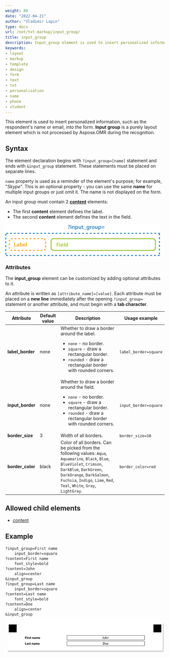 ```yaml
---
weight: 80
date: "2022-04-21"
author: "Vladimir Lapin"
type: docs
url: /net/txt-markup/input_group/
title: input_group
description: Input_group element is used to insert personalized information, such as the respondent's name or email, into the form.
keywords:
- layout
- markup
- template
- design
- form
- text
- txt
- personalization
- name
- phone
- student
---
```


This element is used to insert personalized information, such as the respondent's name or email, into the form. **Input group** is a purely layout element which is not processed by Aspose.OMR during the recognition.

## Syntax

The element declaration begins with `?input_group=[name]` statement and ends with `&input_group` statement. These statements must be placed on separate lines.

`name` property is used as a reminder of the element's purpose; for example, "_Skype_". This is an optional property - you can use the same **name** for multiple input groups or just omit it. The name is not displayed on the form.

An input group must contain 2 [**content**](/omr/net/txt-markup/content/) elements:

- The first **content** element defines the label.
- The second **content** element defines the text in the field.

![Input group structure](input_group.png)

### Attributes

The **input_group** element can be customized by adding optional attributes to it.

An attribute is written as `[attribute_name]=[value]`. Each attribute must be placed on a **new line** immediately after the opening `?input_group=` statement or another attribute, and must begin with a **tab character**.

Attribute | Default value | Description | Usage example
--------- | ------------- | ----------- | -------------
**label_border** | none | Whether to draw a border around the label.<ul><li>`none` - no border.</li><li>`square` - draw a rectangular border.</li><li>`rounded` - draw a rectangular border with rounded corners.</li></ul> | `label_border=square`
**input_border** | none | Whether to draw a border around the field.<ul><li>`none` - no border.</li><li>`square` - draw a rectangular border.</li><li>`rounded` - draw a rectangular border with rounded corners.</li></ul> | `input_border=square`
**border_size** | 3 | Width of all borders. | `border_size=10`
**border_color** | black | Color of all borders. Can be picked from the following values: `Aqua`, `Aquamarine`, `Black`, `Blue`, `BlueViolet`, `Crimson`, `DarkBlue`, `DarkGreen`, `DarkOrange`, `DarkSalmon`, `Fuchsia`, `Indigo`, `Lime`, `Red`, `Teal`, `White`, `Gray`, `LightGray`. | `border_color=red`

## Allowed child elements

- [content](/omr/net/txt-markup/content/)

## **Example**

```
?input_group=First name
	input_border=square
?content=First name
	font_style=bold
?content=John
	align=center
&input_group
?input_group=Last name
	input_border=square
?content=Last name
	font_style=bold
?content=Doe
	align=center
&input_group
```

![Input group](input_group-example.png)
